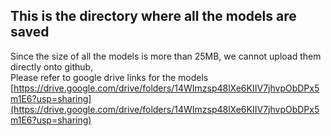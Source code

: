 ## This is the directory where all the models are saved
Since the size of all the models is more than 25MB, we cannot upload them directly onto github,
<br>
Please refer to google drive links for the models
[https://drive.google.com/drive/folders/14WImzsp48lXe6KIIV7jhvpObDPx5m1E6?usp=sharing](https://drive.google.com/drive/folders/14WImzsp48lXe6KIIV7jhvpObDPx5m1E6?usp=sharing)
